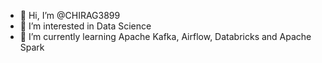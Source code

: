 - 👋 Hi, I’m @CHIRAG3899
- 👀 I’m interested in Data Science
- 🌱 I’m currently learning Apache Kafka, Airflow, Databricks and Apache Spark


<!---
CHIRAG3899/CHIRAG3899 is a ✨ special ✨ repository because its `README.md` (this file) appears on your GitHub profile.
You can click the Preview link to take a look at your changes.
--->
